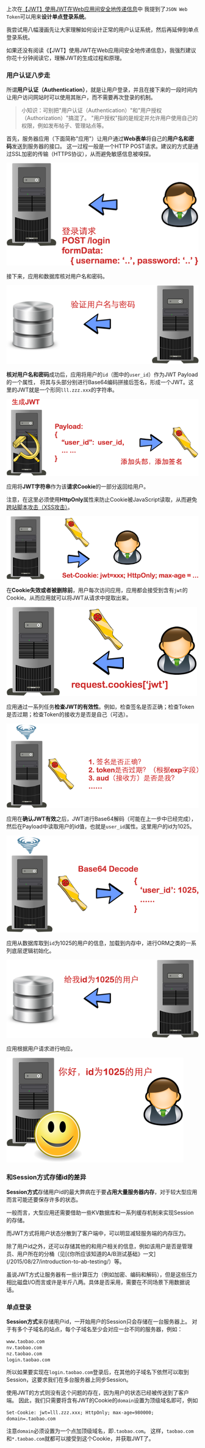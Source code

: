 上次在[【JWT】使用JWT在Web应用间安全地传递信息](https://github.com/ittalks/JavaEE_Note/tree/master/wiki/Auth/JWT/【JWT】使用JWT在Web应用间安全地传递信息.md)中
我提到了`JSON Web Token`可以用来**设计单点登录系统**。

我尝试用八幅漫画先让大家理解如何设计正常的用户认证系统，然后再延伸到单点登录系统。

如果还没有阅读《【JWT】使用JWT在Web应用间安全地传递信息》，我强烈建议你花十分钟阅读它，理解JWT的生成过程和原理。

### 用户认证八步走
所谓**用户认证（Authentication）**，就是让用户登录，并且在接下来的一段时间内让用户访问网站时可以使用其账户，而不需要再次登录的机制。

>小知识：可别把"用户认证（Authentication）"和"用户授权（Authorization）"搞混了。
"用户授权"指的是规定并允许用户使用自己的权限，例如发布帖子、管理站点等。

首先，服务器应用（下面简称"应用"）让用户通过**Web表单**将自己的**用户名和密码**发送到服务器的接口。
这一过程一般是一个HTTP POST请求。建议的方式是通过SSL加密的传输（HTTPS协议），从而避免敏感信息被嗅探。

![](./images/jwtauth1.png)

接下来，应用和数据库核对用户名和密码。

![](./images/jwtauth2.png)

**核对用户名和密码**成功后，应用将用户的`id`（图中的`user_id`）作为JWT Payload的一个属性，
将其与头部分别进行Base64编码拼接后签名，形成一个JWT。这里的JWT就是一个形同`lll.zzz.xxx`的字符串。

![](./images/jwtauth3.png)

应用将**JWT字符串**作为该**请求Cookie**的一部分返回给用户。

注意，在这里必须使用**HttpOnly**属性来防止Cookie被JavaScript读取，从而避免[跨站脚本攻击（XSS攻击）](http://www.cnblogs.com/bangerlee/archive/2013/04/06/3002142.html)。

![](./images/jwtauth4.png)

在**Cookie失效或者被删除前**，用户每次访问应用，应用都会接受到含有`jwt`的Cookie。从而应用就可以将JWT从请求中提取出来。

![](./images/jwtauth5.png)

应用通过一系列任务**检查JWT的有效性**。例如，检查签名是否正确；检查Token是否过期；检查Token的接收方是否是自己（可选）。

![](./images/jwtauth6.png)

应用在**确认JWT有效**之后，JWT进行Base64解码（可能在上一步中已经完成），然后在Payload中读取用户的id值，也就是`user_id`属性。这里用户的id为1025。


![](./images/jwtauth7.png)

应用从数据库取到`id`为1025的用户的信息，加载到内存中，进行ORM之类的一系列底层逻辑初始化。

![](./images/jwtauth8.png)

应用根据用户请求进行响应。

![](./images/jwtauth9.png)

### 和Session方式存储id的差异
**Session方式**存储用户id的最大弊病在于要**占用大量服务器内存**，对于较大型应用而言可能还要保存许多的状态。

一般而言，大型应用还需要借助一些KV数据库和一系列缓存机制来实现Session的存储。

而JWT方式将用户状态分散到了客户端中，可以明显减轻服务端的内存压力。

除了用户id之外，还可以存储其他的和用户相关的信息，例如该用户是否是管理员、用户所在的分桶（见[《你所应该知道的A/B测试基础》一文](/2015/08/27/introduction-to-ab-testing/）等。

虽说JWT方式让服务器有一些计算压力（例如加密、编码和解码），但是这些压力相比磁盘I/O而言或许是半斤八两。具体是否采用，需要在不同场景下用数据说话。

### 单点登录
**Session方式**来存储用户id，一开始用户的Session只会存储在一台服务器上。
对于有多个子域名的站点，每个子域名至少会对应一台不同的服务器，例如：

    www.taobao.com
    nv.taobao.com
    nz.taobao.com
    login.taobao.com

所以如果要实现在`login.taobao.com`登录后，在其他的子域名下依然可以取到Session，这要求我们在多台服务器上同步Session。

使用JWT的方式则没有这个问题的存在，因为用户的状态已经被传送到了客户端。
因此，我们只需要将含有JWT的Cookie的`domain`设置为顶级域名即可，例如

```
Set-Cookie: jwt=lll.zzz.xxx; HttpOnly; max-age=980000; domain=.taobao.com
```

注意`domain`必须设置为一个点加顶级域名，即`.taobao.com`。
这样，`taobao.com`和`*.taobao.com`就都可以接受到这个Cookie，并获取JWT了。

